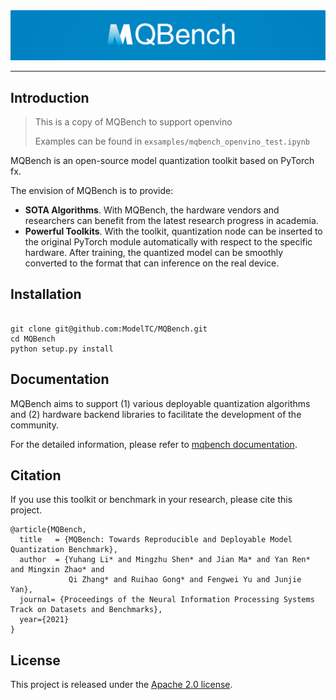 <div align="center">
  <img src="resources/logo.png" width="700"/>

</div>

------------

## Introduction

> This is a copy of MQBench to support openvino
>
> Examples can be found in `exsamples/mqbench_openvino_test.ipynb`



MQBench is an open-source model quantization toolkit based on PyTorch fx.

The envision of MQBench is to provide:
- **SOTA Algorithms**. With MQBench, the hardware vendors and researchers can benefit from the latest research progress in academia.
- **Powerful Toolkits**. With the toolkit, quantization node can be inserted to the original PyTorch module automatically with respect to the specific hardware. After training, the quantized model can be smoothly converted to the format that can inference on the real device.


## Installation
```

git clone git@github.com:ModelTC/MQBench.git
cd MQBench
python setup.py install
```


## Documentation

MQBench aims to support (1) various deployable quantization algorithms and (2) hardware backend libraries to facilitate the development of the community.

For the detailed information, please refer to [mqbench documentation](http://mqbench.tech/assets/docs/html/).


## Citation

If you use this toolkit or benchmark in your research, please cite this project.

```
@article{MQBench,
  title   = {MQBench: Towards Reproducible and Deployable Model Quantization Benchmark},
  author  = {Yuhang Li* and Mingzhu Shen* and Jian Ma* and Yan Ren* and Mingxin Zhao* and
             Qi Zhang* and Ruihao Gong* and Fengwei Yu and Junjie Yan},
  journal= {Proceedings of the Neural Information Processing Systems Track on Datasets and Benchmarks},
  year={2021}
}
```


## License

This project is released under the [Apache 2.0 license](LICENSE).